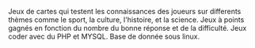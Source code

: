 Jeux de cartes qui testent les connaissances des joueurs sur differents thèmes comme le sport, la culture, l'histoire, et la science.
Jeux à points gagnés en fonction du nombre du bonne réponse et de la difficulté.
Jeux coder avec du PHP et MYSQL. Base de donnée sous linux.
